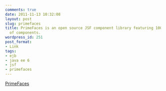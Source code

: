 ```yaml
---
comments: true
date: 2011-11-13 10:32:08
layout: post
slug: primefaces
title: PrimeFaces is an open source JSF component library featuring 100+ rich set
  of components.
wordpress_id: 251
post_format:
- Link
tags:
- ejb
- java ee 6
- jsf
- primefaces
---
```


[PrimeFaces](http://www.primefaces.org)
